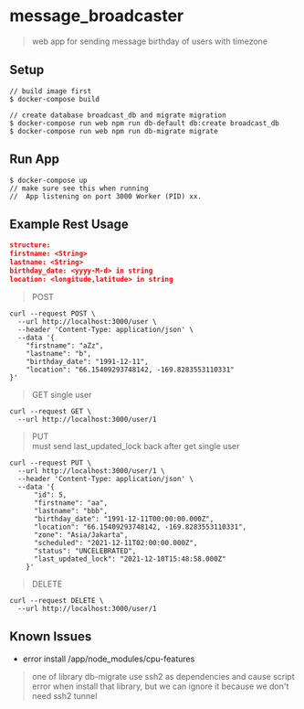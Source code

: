 # message_broadcaster
> web app for sending message birthday of users with timezone

## Setup

```shell
// build image first
$ docker-compose build

// create database broadcast_db and migrate migration
$ docker-compose run web npm run db-default db:create broadcast_db
$ docker-compose run web npm run db-migrate migrate
```

## Run App

```shell
$ docker-compose up
// make sure see this when running
//  App listening on port 3000 Worker (PID) xx.
```

## Example Rest Usage

```json
structure:
firstname: <String>
lastname: <String>
birthday_date: <yyyy-M-d> in string
location: <longitude,latitude> in string
```

> POST

```
curl --request POST \
  --url http://localhost:3000/user \
  --header 'Content-Type: application/json' \
  --data '{
	"firstname": "aZz",
	"lastname": "b",
	"birthday_date": "1991-12-11",
	"location": "66.15409293748142, -169.8283553110331"
}'
```

> GET single user

```
curl --request GET \
  --url http://localhost:3000/user/1
```

> PUT  
> must send last_updated_lock back after get single user
```
curl --request PUT \
  --url http://localhost:3000/user/1 \
  --header 'Content-Type: application/json' \
  --data '{
      "id": 5,
      "firstname": "aa",
      "lastname": "bbb",
      "birthday_date": "1991-12-11T00:00:00.000Z",
      "location": "66.15409293748142, -169.8283553110331",
      "zone": "Asia/Jakarta",
      "scheduled": "2021-12-11T02:00:00.000Z",
      "status": "UNCELEBRATED",
      "last_updated_lock": "2021-12-10T15:48:58.000Z"
    }'
```

> DELETE

```
curl --request DELETE \
  --url http://localhost:3000/user/1    
```

## Known Issues

- error install /app/node_modules/cpu-features
> one of library db-migrate use ssh2 as dependencies and cause script error
> when install that library, but we can ignore it because we don't need ssh2 tunnel

